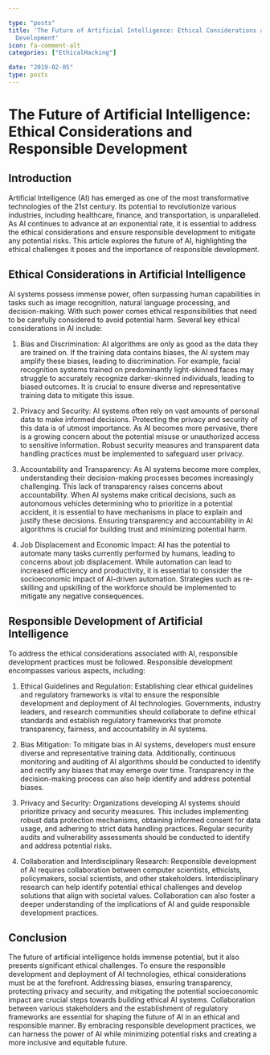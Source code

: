 ```yaml
---

type: "posts"
title: 'The Future of Artificial Intelligence: Ethical Considerations and Responsible
  Development'
icon: fa-comment-alt
categories: ["EthicalHacking"]

date: "2019-02-05"
type: posts
---
```





# The Future of Artificial Intelligence: Ethical Considerations and Responsible Development

## Introduction

Artificial Intelligence (AI) has emerged as one of the most transformative technologies of the 21st century. Its potential to revolutionize various industries, including healthcare, finance, and transportation, is unparalleled. As AI continues to advance at an exponential rate, it is essential to address the ethical considerations and ensure responsible development to mitigate any potential risks. This article explores the future of AI, highlighting the ethical challenges it poses and the importance of responsible development.

## Ethical Considerations in Artificial Intelligence

AI systems possess immense power, often surpassing human capabilities in tasks such as image recognition, natural language processing, and decision-making. With such power comes ethical responsibilities that need to be carefully considered to avoid potential harm. Several key ethical considerations in AI include:

1. Bias and Discrimination: AI algorithms are only as good as the data they are trained on. If the training data contains biases, the AI system may amplify these biases, leading to discrimination. For example, facial recognition systems trained on predominantly light-skinned faces may struggle to accurately recognize darker-skinned individuals, leading to biased outcomes. It is crucial to ensure diverse and representative training data to mitigate this issue.

2. Privacy and Security: AI systems often rely on vast amounts of personal data to make informed decisions. Protecting the privacy and security of this data is of utmost importance. As AI becomes more pervasive, there is a growing concern about the potential misuse or unauthorized access to sensitive information. Robust security measures and transparent data handling practices must be implemented to safeguard user privacy.

3. Accountability and Transparency: As AI systems become more complex, understanding their decision-making processes becomes increasingly challenging. This lack of transparency raises concerns about accountability. When AI systems make critical decisions, such as autonomous vehicles determining who to prioritize in a potential accident, it is essential to have mechanisms in place to explain and justify these decisions. Ensuring transparency and accountability in AI algorithms is crucial for building trust and minimizing potential harm.

4. Job Displacement and Economic Impact: AI has the potential to automate many tasks currently performed by humans, leading to concerns about job displacement. While automation can lead to increased efficiency and productivity, it is essential to consider the socioeconomic impact of AI-driven automation. Strategies such as re-skilling and upskilling of the workforce should be implemented to mitigate any negative consequences.

## Responsible Development of Artificial Intelligence

To address the ethical considerations associated with AI, responsible development practices must be followed. Responsible development encompasses various aspects, including:

1. Ethical Guidelines and Regulation: Establishing clear ethical guidelines and regulatory frameworks is vital to ensure the responsible development and deployment of AI technologies. Governments, industry leaders, and research communities should collaborate to define ethical standards and establish regulatory frameworks that promote transparency, fairness, and accountability in AI systems.

2. Bias Mitigation: To mitigate bias in AI systems, developers must ensure diverse and representative training data. Additionally, continuous monitoring and auditing of AI algorithms should be conducted to identify and rectify any biases that may emerge over time. Transparency in the decision-making process can also help identify and address potential biases.

3. Privacy and Security: Organizations developing AI systems should prioritize privacy and security measures. This includes implementing robust data protection mechanisms, obtaining informed consent for data usage, and adhering to strict data handling practices. Regular security audits and vulnerability assessments should be conducted to identify and address potential risks.

4. Collaboration and Interdisciplinary Research: Responsible development of AI requires collaboration between computer scientists, ethicists, policymakers, social scientists, and other stakeholders. Interdisciplinary research can help identify potential ethical challenges and develop solutions that align with societal values. Collaboration can also foster a deeper understanding of the implications of AI and guide responsible development practices.

## Conclusion

The future of artificial intelligence holds immense potential, but it also presents significant ethical challenges. To ensure the responsible development and deployment of AI technologies, ethical considerations must be at the forefront. Addressing biases, ensuring transparency, protecting privacy and security, and mitigating the potential socioeconomic impact are crucial steps towards building ethical AI systems. Collaboration between various stakeholders and the establishment of regulatory frameworks are essential for shaping the future of AI in an ethical and responsible manner. By embracing responsible development practices, we can harness the power of AI while minimizing potential risks and creating a more inclusive and equitable future.